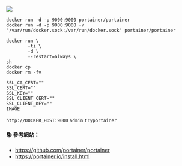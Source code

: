 ![](https://camo.githubusercontent.com/cd0c51488186a62235f4223cc9df3cec3fc975ee/68747470733a2f2f706f727461696e65722e696f2f696d616765732f73637265656e73686f74732f706f727461696e65722e676966)
```
docker run -d -p 9000:9000 portainer/portainer
docker run -d -p 9000:9000 -v "/var/run/docker.sock:/var/run/docker.sock" portainer/portainer

docker run \
        -ti \
        -d \
        --restart=always \
sh
docker cp
docker rm -fv
```
```
SSL_CA_CERT=""
SSL_CERT=""
SSL_KEY=""
SSL_CLIENT_CERT=""
SSL_CLIENT_KEY=""
IMAGE
```
`http://DOCKER_HOST:9000`
`admin`
`tryportainer`


#### :books: 參考網站：
- https://github.com/portainer/portainer
- https://portainer.io/install.html
